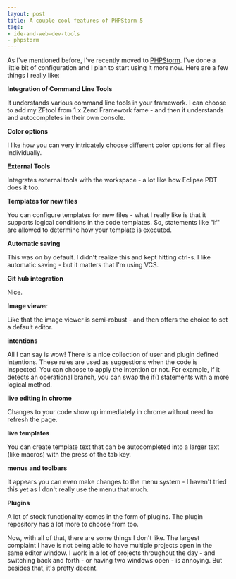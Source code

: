 ```yaml
---
layout: post
title: A couple cool features of PHPStorm 5
tags:
- ide-and-web-dev-tools
- phpstorm
---
```

As I've mentioned before, I've recently moved to [PHPStorm](http://www.jetbrains.com/phpstorm/).  I've done a little bit of configuration and I plan to start using it more now.  Here are a few things I really like:

**Integration of Command Line Tools**

It understands various command line tools in your framework.  I can choose to add my ZFtool from 1.x Zend Framework fame - and then it understands and autocompletes in their own console.

**Color options**

I like how you can very intricately choose different color options for all files individually.  

**External Tools**

Integrates external tools with the workspace - a lot like how Eclipse PDT does it too.

**Templates for new files**

You can configure templates for new files - what I really like is that it supports logical conditions in the code templates.  So, statements like "if" are allowed to determine how your template is executed.

**Automatic saving**

This was on by default.  I didn't realize this and kept hitting ctrl-s.  I like automatic saving - but it matters that I'm using VCS.

**Git hub integration**

Nice.

**Image viewer**

Like that the image viewer is semi-robust - and then offers the choice to set a default editor.

**intentions**

All I can say is wow!  There is a nice collection of user and plugin defined intentions.  These rules are used as suggestions when the code is inspected.  You can choose to apply the intention or not.  For example, if it detects an operational branch, you can swap the if() statements with a more logical method.

**live editing in chrome**

Changes to your code show up immediately in chrome without need to refresh the page.

**live templates**

You can create template text that can be autocompleted into a larger text (like macros) with the press of the tab key.

**menus and toolbars**

It appears you can even make changes to the menu system - I haven't tried this yet as I don't really use the menu that much.

**Plugins**

A lot of stock functionality comes in the form of plugins.  The plugin repository has a lot more to choose from too.

Now, with all of that, there are some things I don't like.  The largest complaint I have is not being able to have multiple projects open in the same editor window.  I work in a lot of projects throughout the day - and switching back and forth - or having two windows open - is annoying.  But besides that, it's pretty decent.
